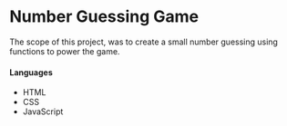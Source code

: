 <h1>Number Guessing Game</h1>
 
<p>The scope of this project, was to create a small number guessing using functions to power the game.</p>

<h4>Languages</h4>
<ul>
    <li>HTML</li>
    <li>CSS</li>
    <li>JavaScript</li>
</ul>